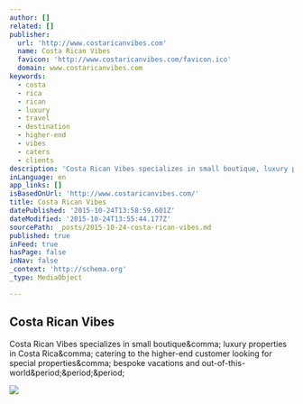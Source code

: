```yaml
---
author: []
related: []
publisher:
  url: 'http://www.costaricanvibes.com'
  name: Costa Rican Vibes
  favicon: 'http://www.costaricanvibes.com/favicon.ico'
  domain: www.costaricanvibes.com
keywords:
  - costa
  - rica
  - rican
  - luxury
  - travel
  - destination
  - higher-end
  - vibes
  - caters
  - clients
description: 'Costa Rican Vibes specializes in small boutique, luxury properties in Costa Rica, catering to the higher-end customer looking for special properties, bespoke vacations and out-of-this-world...'
inLanguage: en
app_links: []
isBasedOnUrl: 'http://www.costaricanvibes.com/'
title: Costa Rican Vibes
datePublished: '2015-10-24T13:58:59.601Z'
dateModified: '2015-10-24T13:55:44.177Z'
sourcePath: _posts/2015-10-24-costa-rican-vibes.md
published: true
inFeed: true
hasPage: false
inNav: false
_context: 'http://schema.org'
_type: MediaObject

---
```

<article style=""><h1>Costa Rican Vibes</h1><p>Costa Rican Vibes specializes in small boutique&amp;comma; luxury properties in Costa Rica&amp;comma; catering to the higher-end customer looking for special properties&amp;comma; bespoke vacations and out-of-this-world&amp;period;&amp;period;&amp;period;</p><img src="http://www.costaricanvibes.com/uploads/8/8/8/2/8882512/1377276740.png" /></article>